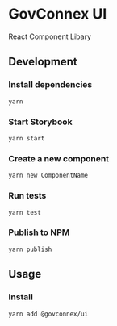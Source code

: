 # GovConnex UI
React Component Libary

## Development
### Install dependencies
```
yarn
```
### Start Storybook
```
yarn start
```
### Create a new component
```
yarn new ComponentName
```

### Run tests
```
yarn test
```
### Publish to NPM
```
yarn publish
```

## Usage
### Install
```
yarn add @govconnex/ui
```
